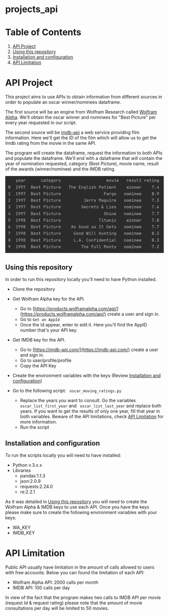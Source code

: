 # projects_api

# Table of Contents
1. [API Project](#api-project)
2. [Using this repository](#using-this-repository)
3. [Installation and configuration](#installation-and-configuration)
4. [API Limitation](#api-limitation)



# API Project

This project aims to use APIs to obtain information from different sources in order to populate an oscar winner/nominees 
dataframe. 

The first source will be an engine from Wolfram Research called [Wolfram Alpha](https://products.wolframalpha.com/api/). We'll obtain the oscar winner and 
nominees for "Best Picture" per every year requested in our script.

The second source will be [imdb-api](https://imdb-api.com/) a web service providing film information. Here we'll get the ID of the film which 
will allow us to get the Imdb rating from the movie in the same API.

The program will create the dataframe, request the information to both APIs and populate the dataframe. We'll end with 
a dataframe that will contain the year of nomination requested, category (Best Picture), movie name, result of the awards 
(winner/nominee) and the IMDB rating.

![plot](oscar_df_results.png)


## Using this repository

In order to run this repository locally you'll need to have Python installed.
* Clone the repository
          
* Get Wolfram Alpha key for the API. 
    * Go to [https://products.wolframalpha.com/api/](https://products.wolframalpha.com/api/) create a user and sign in.
    * Go to ```Get an AppId```
    * Once the Id appear, enter to edit it. Here you'll find the AppID number that's your API key.
            
* Get IMDB key for the API. 
    * Go to [https://imdb-api.com/](https://imdb-api.com/) create a user and sign in.
    * Go to user/profile/profile
    * Copy the API Key
    
* Create the environment variables with the keys (Review [Installation and configuration](#installation-and-configuration))
            
* Go to the following script: ``` oscar_moving_ratings.py```
    * Replace the years you want to consult. Go the variables ``` oscar_list_first_year```  and 
    ``` oscar_list_last_year```  and replace both years. If you want to get the results of only one year, fill that year 
    in both variables. Beware of the API limitations, check [API Limitation](#api-limitation) for more information.
    * Run the script
    
    

## Installation and configuration


To run the scripts locally you will need to have installed:
* Python v.3.x.x
* Libraries
    * pandas:1.1.3
    * json:2.0.9 
    * requests:2.24.0
    * re:2.2.1


As it was detailed in [Using this repository](#using-this-repository) you will need to create the 
Wolfram Alpha & IMDB keys to use each API. 
Once you have the keys please make sure to create the following environment variables with your 
keys:

* WA_KEY
* IMDB_KEY


# API Limitation

Public API usually have limitation in the amount of calls allowed to users with free accounts.
Below you can found the limitation of each API:

* Wolfram Alpha API: 2000 calls per month
* IMDB API: 100 calls per day

In view of the fact that the program makes two calls to IMDB API per movie (request Id & request rating) please 
note that the amount of movie consultations per day will be limited to 50 movies.
